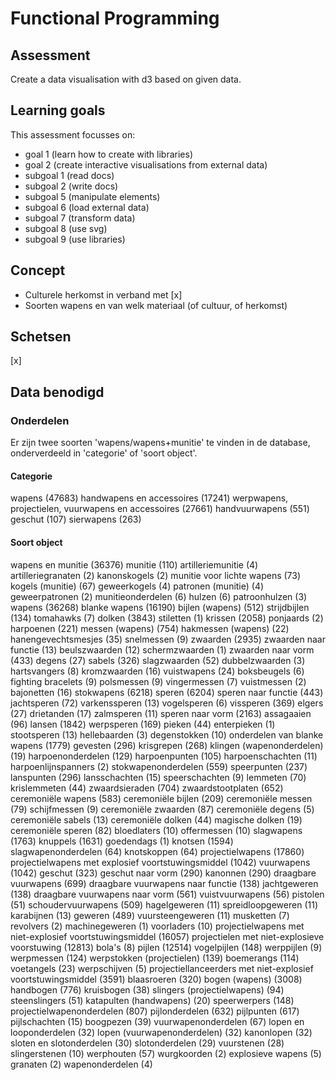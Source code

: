 # Functional Programming
## Assessment
Create a data visualisation with d3 based on given data.

## Learning goals
This assessment focusses on:
* goal 1 (learn how to create with libraries)
* goal 2 (create interactive visualisations from external data)
* subgoal 1 (read docs)
* subgoal 2 (write docs)
* subgoal 5 (manipulate elements)
* subgoal 6 (load external data)
* subgoal 7 (transform data)
* subgoal 8 (use svg)
* subgoal 9 (use libraries)



## Concept
- Culturele herkomst in verband met [x]
- Soorten wapens en van welk materiaal (of cultuur, of herkomst)


## Schetsen
[x]

## Data benodigd
### Onderdelen
Er zijn twee soorten 'wapens/wapens+munitie' te vinden in de database, onderverdeeld in 'categorie' of 'soort object'.
#### Categorie
wapens (47683)
  handwapens en accessoires (17241)
  werpwapens, projectielen, vuurwapens en accessoires (27661)
    handvuurwapens (551)
    geschut (107)
  sierwapens (263)

#### Soort object
wapens en munitie (36376)
  munitie (110)
    artilleriemunitie (4)
      artilleriegranaten (2)
      kanonskogels (2)
    munitie voor lichte wapens (73)
      kogels (munitie) (67)
        geweerkogels (4)
      patronen (munitie) (4)
        geweerpatronen (2)
    munitieonderdelen (6)
      hulzen (6)
        patroonhulzen (3)
  wapens (36268)
    blanke wapens (16190)
      bijlen (wapens) (512)
        strijdbijlen (134)
        tomahawks (7)
      dolken (3843)
        stiletten (1)
        krissen (2058)
        ponjaards (2)
      harpoenen (221)
        messen (wapens) (754)
        hakmessen (wapens) (22)
        hanengevechtsmesjes (35)
        snelmessen (9)
      zwaarden (2935)
        zwaarden naar functie (13)
          beulszwaarden (12)
          schermzwaarden (1)
        zwaarden naar vorm (433)
          degens (27)
          sabels (326)
          slagzwaarden (52)
          dubbelzwaarden (3)
          hartsvangers (8)
          kromzwaarden (16)
      vuistwapens (24)
        boksbeugels (6)
        fighting bracelets (9)
          polsmessen (9)
        vingermessen (7)
        vuistmessen (2)
      bajonetten (16)
      stokwapens (6218)
        speren (6204)
          speren naar functie (443)
            jachtsperen (72)
              varkenssperen (13)
              vogelsperen (6)
            vissperen (369)
              elgers (27)
                drietanden (17)
              zalmsperen (11)
          speren naar vorm (2163)
            assagaaien (96)
            lansen (1842)
            werpsperen (169)
            pieken (44)
            enterpieken (1)
            stootsperen (13)
        hellebaarden (3)
      degenstokken (10)
      onderdelen van blanke wapens (1779)
        gevesten (296)
        krisgrepen (268)
        klingen (wapenonderdelen) (19)
        harpoenonderdelen (129)
        harpoenpunten (105)
        harpoenschachten (11)
        harpoenlijnspanners (2)
        stokwapenonderdelen (559)
        speerpunten (237)
        lanspunten (296)
        lansschachten (15)
        speerschachten (9)
        lemmeten (70)
        krislemmeten (44)
        zwaardsieraden (704)
        zwaardstootplaten (652)
    ceremoniële wapens (583)
    ceremoniële bijlen (209)
    ceremoniële messen (79)
      schijfmessen (9)
    ceremoniële zwaarden (87)
    ceremoniële degens (5)
    ceremoniële sabels (13)
    ceremoniële dolken (44)
      magische dolken (19)
    ceremoniële speren (82)
    bloedlaters (10)
      offermessen (10)
    slagwapens (1763)
      knuppels (1631)
        goedendags (1)
        knotsen (1594)
      slagwapenonderdelen (64)
        knotskoppen (64)
    projectielwapens (17860)
      projectielwapens met explosief voortstuwingsmiddel (1042)
        vuurwapens (1042)
          geschut (323)
            geschut naar vorm (290)
            kanonnen (290)
          draagbare vuurwapens (699)
            draagbare vuurwapens naar functie (138)
              jachtgeweren (138)
            draagbare vuurwapens naar vorm (561)
              vuistvuurwapens (56)
                pistolen (51)
              schoudervuurwapens (509)
                hagelgeweren (11)
                  spreidloopgeweren (11)
                karabijnen (13)
                geweren (489)
                  vuursteengeweren (11)
                musketten (7)
              revolvers (2)
              machinegeweren (1)
          voorladers (10)
      projectielwapens met niet-explosief voortstuwingsmiddel (16057)
        projectielen met niet-explosieve voorstuwing (12813)
          bola's (8)
          pijlen (12514)
            vogelpijlen (148)
            werppijlen (9)
          werpmessen (124)
          werpstokken (projectielen) (139)
            boemerangs (114)
          voetangels (23)
          werpschijven (5)
        projectiellanceerders met niet-explosief voortstuwingsmiddel (3591)
        blaasroeren (320)
        bogen (wapens) (3008)
          handbogen (776)
          kruisbogen (38)
        slingers (projectielwapens) (94)
          steenslingers (51)
        katapulten (handwapens) (20)
        speerwerpers (148)
        projectielwapenonderdelen (807)
          pijlonderdelen (632)
            pijlpunten (617)
            pijlschachten (15)
          boogpezen (39)
          vuurwapenonderdelen (67)
            lopen en looponderdelen (32)
              lopen (vuurwapenonderdelen) (32)
                kanonlopen (32)
            sloten en slotonderdelen (30)
              slotonderdelen (29)
                vuurstenen (28)
          slingerstenen (10)
          werphouten (57)
    wurgkoorden (2)
    explosieve wapens (5)
      granaten (2)
    wapenonderdelen (4)
